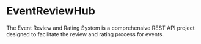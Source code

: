 # EventReviewHub
The Event Review and Rating System is a comprehensive REST API project designed to facilitate the review and rating process for events.
